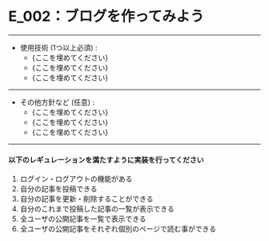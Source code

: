 # E_002：ブログを作ってみよう

---

- 使用技術 (1つ以上必須) :
  - {ここを埋めてください}
  - {ここを埋めてください}
  - {ここを埋めてください}

---

- その他方針など (任意) :
  - {ここを埋めてください}
  - {ここを埋めてください}
  - {ここを埋めてください}

---

#### 以下のレギュレーションを満たすように実装を行ってください

1. ログイン・ログアウトの機能がある
1. 自分の記事を投稿できる
1. 自分の記事を更新・削除することができる
1. 自分のこれまで投稿した記事の一覧が表示できる
1. 全ユーザの公開記事を一覧で表示できる
1. 全ユーザの公開記事をそれぞれ個別のページで読む事ができる
